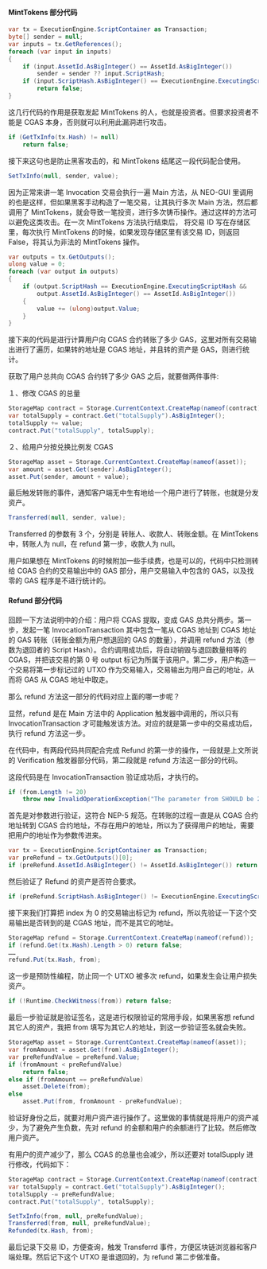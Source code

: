 #### MintTokens 部分代码

```c#
var tx = ExecutionEngine.ScriptContainer as Transaction;
byte[] sender = null;
var inputs = tx.GetReferences();
foreach (var input in inputs)
{
    if (input.AssetId.AsBigInteger() == AssetId.AsBigInteger())
        sender = sender ?? input.ScriptHash;
    if (input.ScriptHash.AsBigInteger() == ExecutionEngine.ExecutingScriptHash.AsBigInteger())
        return false;
}
```

这几行代码的作用是获取发起 MintTokens 的人，也就是投资者。但要求投资者不能是 CGAS 本身，否则就可以利用此漏洞进行攻击。

```c#
if (GetTxInfo(tx.Hash) != null)
    return false;
```

接下来这句也是防止黑客攻击的，和 MintTokens 结尾这一段代码配合使用。

```c#
SetTxInfo(null, sender, value);
```

因为正常来讲一笔 Invocation 交易会执行一遍 Main 方法，从 NEO-GUI 里调用的也是这样，但如果黑客手动构造了一笔交易，让其执行多次 Main 方法，然后都调用了 MintTokens，就会导致一笔投资，进行多次铸币操作。通过这样的方法可以避免这类攻击。在一次 MintTokens 方法执行结束后， 将交易 ID 写在存储区里，每次执行 MintTokens 的时候，如果发现存储区里有该交易 ID，则返回 False，将其认为非法的 MintTokens 操作。

```c#
var outputs = tx.GetOutputs();
ulong value = 0;
foreach (var output in outputs)
{
    if (output.ScriptHash == ExecutionEngine.ExecutingScriptHash &&
        output.AssetId.AsBigInteger() == AssetId.AsBigInteger())
    {
        value += (ulong)output.Value;
    }
}
```

接下来的代码是进行计算用户向 CGAS 合约转账了多少 GAS，这里对所有交易输出进行了遍历，如果转的地址是 CGAS 地址，并且转的资产是 GAS，则进行统计。

获取了用户总共向 CGAS 合约转了多少 GAS 之后，就要做两件事件:

１、修改 CGAS 的总量

```c#
StorageMap contract = Storage.CurrentContext.CreateMap(nameof(contract));
var totalSupply = contract.Get("totalSupply").AsBigInteger(); 
totalSupply += value;
contract.Put("totalSupply", totalSupply);
```

２、给用户分按兑换比例发 CGAS

```c#
StorageMap asset = Storage.CurrentContext.CreateMap(nameof(asset));
var amount = asset.Get(sender).AsBigInteger();
asset.Put(sender, amount + value);
```

最后触发转账的事件，通知客户端无中生有地给一个用户进行了转账，也就是分发资产。

```c#
Transferred(null, sender, value);
```

Transferred 的参数有 3 个，分别是 转账人、收款人、转账金额。在 MintTokens 中，转账人为 null，在 refund 第一步，收款人为 null。

用户如果想在 MintTokens 的时候附加一些手续费，也是可以的，代码中只检测转给 CGAS 合约的交易输出中的 GAS 部分，用户交易输入中包含的 GAS，以及找零的 GAS 程序是不进行统计的。

#### Refund 部分代码

回顾一下方法说明中的介绍：用户将 CGAS 提取，变成 GAS 总共分两步。第一步，发起一笔 InvocationTransaction 其中包含一笔从 CGAS 地址到 CGAS 地址的 GAS 转账（转账金额为用户想退回的 GAS 的数量），并调用 refund 方法（参数为退回者的 Script Hash）。合约调用成功后，将自动销毁与退回数量相等的 CGAS，并把该交易的第 0 号 output 标记为所属于该用户。第二步，用户构造一个交易将第一步标记过的 UTXO 作为交易输入，交易输出为用户自己的地址，从而将 GAS 从 CGAS 地址中取走。

那么 refund 方法这一部分的代码对应上面的哪一步呢？

显然，refund 是在 Main 方法中的 Application 触发器中调用的，所以只有 InvocationTransaction 才可能触发该方法。对应的就是第一步中的交易成功后，执行 refund 方法这一步。

在代码中，有两段代码共同配合完成 Refund 的第一步的操作，一段就是上文所说的 Verification 触发器部分代码，第二段就是 refund 方法这一部分的代码。

这段代码是在 InvocationTransaction 验证成功后，才执行的。

```c#
if (from.Length != 20)
    throw new InvalidOperationException("The parameter from SHOULD be 20-byte addresses.");
```

首先是对参数进行验证，这符合 NEP-5 规范。在转账的过程一直是从 CGAS 合约地址转到 CGAS 合约地址，不存在用户的地址，所以为了获得用户的地址，需要把用户的地址作为参数传进来。

```c#
var tx = ExecutionEngine.ScriptContainer as Transaction;
var preRefund = tx.GetOutputs()[0];
if (preRefund.AssetId.AsBigInteger() != AssetId.AsBigInteger()) return false;
```

然后验证了 Refund 的资产是否符合要求。

```c#
if (preRefund.ScriptHash.AsBigInteger() != ExecutionEngine.ExecutingScriptHash.AsBigInteger()) return false;
```

接下来我们打算把 index 为 0 的交易输出标记为 refund，所以先验证一下这个交易输出是否转到的是 CGAS 地址，而不是其它的地址。

```c#
StorageMap refund = Storage.CurrentContext.CreateMap(nameof(refund));
if (refund.Get(tx.Hash).Length > 0) return false; 
……
refund.Put(tx.Hash, from);
```

这一步是预防性编程，防止同一个 UTXO 被多次 refund，如果发生会让用户损失资产。

```c#
if (!Runtime.CheckWitness(from)) return false;
```

最后一步验证就是验证签名，这是进行权限验证的常用手段，如果黑客想 refund 其它人的资产，我把 from 填写为其它人的地址，到这一步验证签名就会失败。

```c#
StorageMap asset = Storage.CurrentContext.CreateMap(nameof(asset));
var fromAmount = asset.Get(from).AsBigInteger(); 
var preRefundValue = preRefund.Value;
if (fromAmount < preRefundValue)
    return false;
else if (fromAmount == preRefundValue)
    asset.Delete(from); 
else
    asset.Put(from, fromAmount - preRefundValue); 
```

验证好身份之后，就要对用户资产进行操作了。这里做的事情就是将用户的资产减少，为了避免产生负数，先对 refund 的金额和用户的余额进行了比较。然后修改用户资产。

有用户的资产减少了，那么 CGAS 的总量也会减少，所以还要对 totalSupply 进行修改，代码如下：

```c#
StorageMap contract = Storage.CurrentContext.CreateMap(nameof(contract));
var totalSupply = contract.Get("totalSupply").AsBigInteger(); 
totalSupply -= preRefundValue;
contract.Put("totalSupply", totalSupply);
```

```c#
SetTxInfo(from, null, preRefundValue);
Transferred(from, null, preRefundValue);
Refunded(tx.Hash, from);
```

最后记录下交易 ID，方便查询，触发 Transferrd 事件，方便区块链浏览器和客户端处理。然后记下这个 UTXO 是谁退回的，为 refund 第二步做准备。